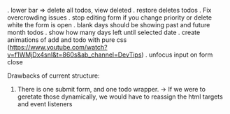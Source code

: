 


. lower bar => delete all todos, view deleted
. restore deletes todos
. Fix overcrowding issues
. stop editing form if you change priority or delete white the form is open
. blank days should be showing past and future month todos
. show how many days left until selected date
. create animations of add and todo with pure css (https://www.youtube.com/watch?v=f1WMjDx4snI&t=860s&ab_channel=DevTips)
. unfocus input on form close

Drawbacks of current structure:

1. There is one submit form, and one todo wrapper.
   -> If we were to geretate those dynamically, we would have to
   reassign the html targets and event listeners
